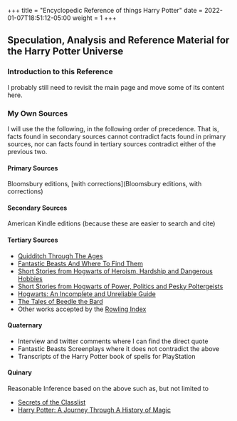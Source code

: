 +++
title = "Encyclopedic Reference of things Harry Potter"
date = 2022-01-07T18:51:12-05:00
weight = 1
+++

## Speculation, Analysis and Reference Material for the Harry Potter Universe

### Introduction to this Reference

I probably still need to revisit the main page and move some of its content here. 

### My Own Sources

I will use the the following, in the following order of precedence.  That is, facts found in secondary sources cannot contradict facts found in primary sources, nor can facts found in tertiary sources contradict either of the previous two. 

#### Primary Sources 
Bloomsbury editions, [with corrections](Bloomsbury editions, with corrections)

#### Secondary Sources
American Kindle editions (because these are easier to search and cite)

#### Tertiary Sources
* [Quidditch Through The Ages](https://www.goodreads.com/book/show/111450.Quidditch_Through_the_Ages)
* [Fantastic Beasts And Where To Find Them](https://www.goodreads.com/book/show/41899.Fantastic_Beasts_and_Where_to_Find_Them)
* [Short Stories from Hogwarts of Heroism, Hardship and Dangerous Hobbies](https://www.goodreads.com/book/show/31538635-short-stories-from-hogwarts-of-heroism-hardship-and-dangerous-hobbies)
* [Short Stories from Hogwarts of Power, Politics and Pesky Poltergeists](https://www.goodreads.com/book/show/31538614-short-stories-from-hogwarts-of-power-politics-and-pesky-poltergeists)
* [Hogwarts: An Incomplete and Unreliable Guide](https://www.goodreads.com/book/show/31538647-hogwarts)
* [The Tales of Beedle the Bard](https://www.goodreads.com/book/show/3950967-the-tales-of-beedle-the-bard)
* Other works accepted by the [Rowling Index](https://www.rowlingindex.org/)

#### Quaternary
* Interview and twitter comments where I can find the direct quote
* Fantastic Beasts Screenplays where it does not contradict the above
* Transcripts of the Harry Potter book of spells for PlayStation

#### Quinary
Reasonable Inference based on the above such as, but not limited to
* [Secrets of the Classlist](https://www.goodreads.com/book/show/25464490-secrets-of-the-classlist)
* [Harry Potter: A Journey Through A History of Magic](https://www.goodreads.com/book/show/36068753-harry-potter)


